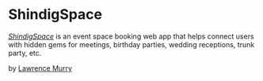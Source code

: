 # ShindigSpace

[*ShindigSpace*](https://shindigspace.herokuapp.com) is an event space booking web app that helps connect 
users with hidden gems for meetings, birthday parties, wedding receptions, trunk party, etc.

by [Lawrence Murry](http://lawrencemurry.com)
